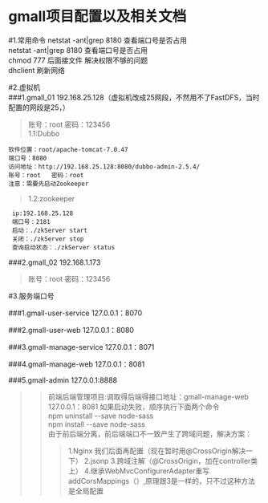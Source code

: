 # gmall项目配置以及相关文档
#1.常用命令
netstat -ant|grep 8180  查看端口号是否占用  
netstat -ant|grep 8180  查看端口号是否占用  
chmod 777 后面接文件 解决权限不够的问题  
dhclient  刷新网络  

#2.虚拟机       
###1.gmall_01    192.168.25.128（虚拟机改成25网段，不然用不了FastDFS，当时配置的网段是25，）  
   >账号：root   密码：123456  
>1.1:Dubbo
>                      
    软件位置：root/apache-tomcat-7.0.47  
    端口号：8080  
    访问地址：http://192.168.25.128:8080/dubbo-admin-2.5.4/  
    账号：root   密码：root  
    注意：需要先启动Zookeeper  
>1.2:zookeeper 
> 
     ip:192.168.25.128
     端口号：2181  
     启动：./zkServer start  
     关闭：./zkServer stop  
     查询启动状态：./zkServer status  



###2.gmall_02    192.168.1.173  
  >账号：root     密码：123456  

 


#3.服务端口号

###1.gmall-user-service     127.0.0.1：8070  
 >
###2.gmall-user-web         127.0.0.1：8080   
 >
###3.gmall-manage-service   127.0.0.1：8071
 > 
###4.gmall-manage-web       127.0.0.1：8081
 >  
###5.gmall-admin            127.0.0.1:8888
 >>前端后端管理项目:调取得后端得接口地址：gmall-manage-web   127.0.0.1：8081
  如果启动失败，顺序执行下面两个命令   
 >>npm uninstall --save node-sass      
 >>npm install   --save node-sass  
 >>由于前后端分离，前后端端口不一致产生了跨域问题，解决方案：
 >>>1.Nginx    我们后面再配置（现在暂时用@CrossOrigin解决一下）
 >>>2.jsonp
 >>>3.跨域注解（@CrossOrigin，加在controller类上）
 >>>4.继承WebMvcConfigurerAdapter重写addCorsMappings（）,原理跟3是一样的，只不过这种方法是全局配置

   



